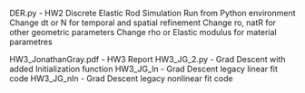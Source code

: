 DER.py - HW2 Discrete Elastic Rod Simulation
Run from Python environment
Change dt or N for temporal and spatial refinement
Change ro, natR for other geometric parameters
Change rho or Elastic modulus for material parametres


HW3_JonathanGray.pdf - HW3 Report
HW3_JG_2.py - Grad Descent with added Initialization function
HW3_JG_ln - Grad Descent legacy linear fit code
HW3_JG_nln - Grad Descent legacy nonlinear fit code
